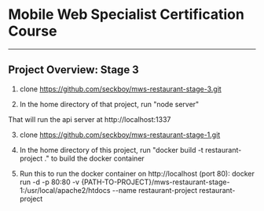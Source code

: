 # Mobile Web Specialist Certification Course
---
## Project Overview: Stage 3

1. clone https://github.com/seckboy/mws-restaurant-stage-3.git

2. In the home directory of that project, run "node server"

That will run the api server at http://localhost:1337

3. clone https://github.com/seckboy/mws-restaurant-stage-1.git

4. In the home directory of this project, run "docker build -t restaurant-project ." to build the docker container

5. Run this to run the docker container on http://localhost (port 80):
docker run -d -p 80:80 -v {PATH-TO-PROJECT}/mws-restaurant-stage-1:/usr/local/apache2/htdocs --name restaurant-project restaurant-project


